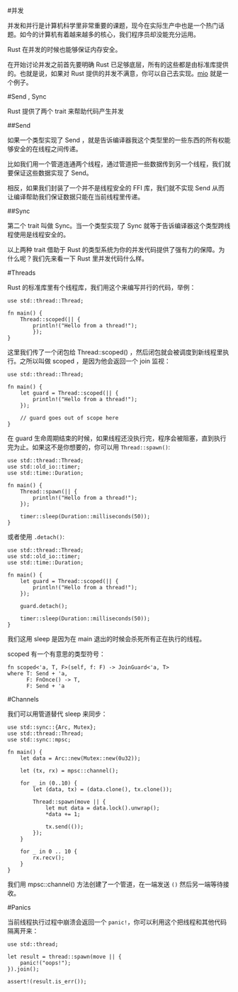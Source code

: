#并发

并发和并行是计算机科学里非常重要的课题，现今在实际生产中也是一个热门话题。如今的计算机有着越来越多的核心，我们程序员却没能充分运用。

Rust 在并发的时候也能够保证内存安全。

在开始讨论并发之前首先要明确 Rust 已足够底层，所有的这些都是由标准库提供的。也就是说，如果对 Rust 提供的并发不满意，你可以自己去实现。[mio](https://github.com/carllerche/mio) 就是一个例子。

#Send , Sync

Rust 提供了两个 trait 来帮助代码产生并发

##Send

如果一个类型实现了 Send ，就是告诉编译器我这个类型里的一些东西的所有权能够安全的在线程之间传递。

比如我们用一个管道连通两个线程，通过管道把一些数据传到另一个线程，我们就要保证这些数据实现了 Send。

相反，如果我们封装了一个并不是线程安全的 FFI 库，我们就不实现 Send 从而让编译帮助我们保证数据只能在当前线程里传递。



##Sync

第二个 trait 叫做 Sync。当一个类型实现了 Sync 就等于告诉编译器这个类型跨线程使用是线程安全的。

以上两种 trait 借助于 Rust 的类型系统为你的并发代码提供了强有力的保障。为什么呢？我们先来看一下 Rust 里并发代码什么样。

#Threads

Rust 的标准库里有个线程库，我们用这个来编写并行的代码，举例：

	use std::thread::Thread;

	fn main() {
		Thread::scoped(|| {
			println!("Hello from a thread!");
			});
	}

这里我们传了一个闭包给 Thread::scoped() ，然后闭包就会被调度到新线程里执行。之所以叫做 scoped ，是因为他会返回一个 join 监视：

	use std::thread::Thread;

	fn main() {
	    let guard = Thread::scoped(|| {
	        println!("Hello from a thread!");
	    });

	    // guard goes out of scope here
	}

在 guard 生命周期结束的时候，如果线程还没执行完，程序会被阻塞，直到执行完为止。如果这不是你想要的，你可以用 `Thread::spawn()`:

	use std::thread::Thread;
	use std::old_io::timer;
	use std::time::Duration;

	fn main() {
	    Thread::spawn(|| {
	        println!("Hello from a thread!");
	    });

	    timer::sleep(Duration::milliseconds(50));
	}

或者使用 `.detach()`:

	use std::thread::Thread;
	use std::old_io::timer;
	use std::time::Duration;

	fn main() {
	    let guard = Thread::scoped(|| {
	        println!("Hello from a thread!");
	    });

	    guard.detach();

	    timer::sleep(Duration::milliseconds(50));
	}

我们这用 sleep 是因为在 main 退出的时候会杀死所有正在执行的线程。

scoped 有一个有意思的类型符号：

	fn scoped<'a, T, F>(self, f: F) -> JoinGuard<'a, T>
    where T: Send + 'a,
          F: FnOnce() -> T,
          F: Send + 'a


#Channels

我们可以用管道替代 sleep 来同步：

	use std::sync::{Arc, Mutex};
	use std::thread::Thread;
	use std::sync::mpsc;

	fn main() {
	    let data = Arc::new(Mutex::new(0u32));

	    let (tx, rx) = mpsc::channel();

	    for _ in (0..10) {
	        let (data, tx) = (data.clone(), tx.clone());

	        Thread::spawn(move || {
	            let mut data = data.lock().unwrap();
	            *data += 1;

	            tx.send(());
	        });
	    }

	    for _ in 0 .. 10 {
	        rx.recv();
	    }
	}

我们用 mpsc::channel() 方法创建了一个管道，在一端发送 `()` 然后另一端等待接收。

#Panics

当前线程执行过程中崩溃会返回一个 `panic!`，你可以利用这个把线程和其他代码隔离开来：

	use std::thread;

	let result = thread::spawn(move || {
	    panic!("oops!");
	}).join();

	assert!(result.is_err());

